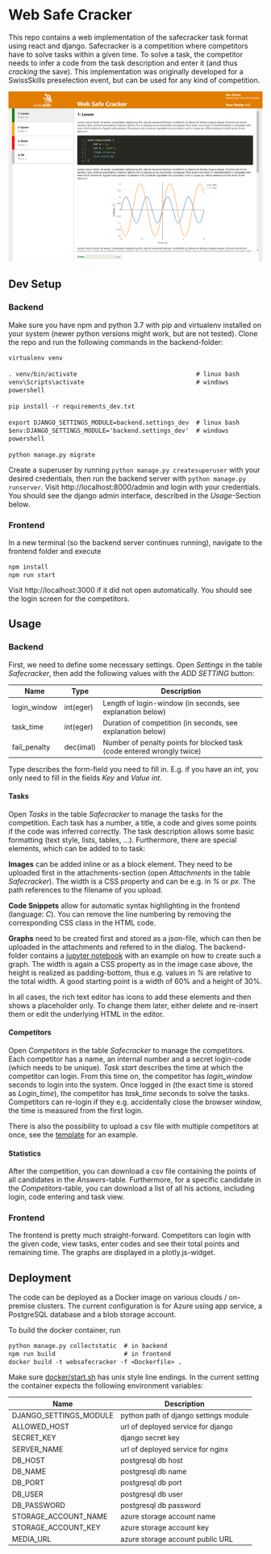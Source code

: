 # Web Safe Cracker

This repo contains a web implementation of the safecracker task format using react and django.
Safecracker is a competition where competitors have to solve tasks within a given time.
To solve a task, the competitor needs to infer a code from the task description and enter it (and thus _cracking_ the save).
This implementation was originally developed for a SwissSkills preselection event, but can be used for any kind of competition.

![Screenshot](screenshot.png)

## Dev Setup

### Backend

Make sure you have npm and python 3.7 with pip and virtualenv installed on your system (newer python versions might work, but are not tested).
Clone the repo and run the following commands in the backend-folder:

```
virtualenv venv

. venv/bin/activate                                 # linux bash
venv\Scripts\activate                               # windows powershell

pip install -r requirements_dev.txt

export DJANGO_SETTINGS_MODULE=backend.settings_dev  # linux bash
$env:DJANGO_SETTINGS_MODULE='backend.settings_dev'  # windows powershell

python manage.py migrate
```

Create a superuser by running `python manage.py createsuperuser` with your desired credentials,
then run the backend server with `python manage.py runserver`.
Visit http://localhost:8000/admin and login with your credentials.
You should see the django admin interface, described in the _Usage_-Section below.

### Frontend

In a new terminal (so the backend server continues running), navigate to the frontend folder and execute

```
npm install
npm run start
```

Visit http://localhost:3000 if it did not open automatically.
You should see the login screen for the competitors.

## Usage

### Backend

First, we need to define some necessary settings.
Open _Settings_ in the table _Safecracker_, then add the following values with the _ADD SETTING_ button:

Name | Type | Description 
---- | ---- | -----------
login_window | int(eger) | Length of login-window (in seconds, see explanation below)
task_time | int(eger) | Duration of competition (in seconds, see explanation below)
fail_penalty | dec(imal) | Number of penalty points for blocked task (code entered wrongly twice)  

Type describes the form-field you need to fill in.
E.g. if you have an _int_, you only need to fill in the fields _Key_ and _Value int_.

#### Tasks

Open _Tasks_ in the table _Safecracker_ to manage the tasks for the competition.
Each task has a number, a title, a code and gives some points if the code was inferred correctly.
The task description allows some basic formatting (text style, lists, tables, ...).
Furthermore, there are special elements, which can be added to to task:

**Images** can be added inline or as a block element.
They need to be uploaded first in the attachments-section (open _Attachments_ in the table _Safecracker_).
The width is a CSS property and can be e.g. in _%_ or _px_.
The path references to the filename of you upload.

**Code Snippets** allow for automatic syntax highlighting in the frontend (language: _C_).
You can remove the line numbering by removing the corresponding CSS class in the HTML code.

**Graphs** need to be created first and stored as a json-file, which can then be uploaded in the attachments and refered to in the dialog.
The backend-folder contains a [jupyter notebook](backend/graph_creator_template.ipynb) with an example on how to create such a graph.
The width is again a CSS property as in the image case above, the height is realized as padding-bottom, thus e.g. values in _%_ are relative to the total width.
A good starting point is a width of 60% and a height of 30%.

In all cases, the rich text editor has icons to add these elements and then shows a placeholder only.
To change them later, either delete and re-insert them or edit the underlying HTML in the editor.  

#### Competitors

Open _Competitors_ in the table _Safecracker_ to manage the competitors.
Each competitor has a name, an internal number and a secret login-code (which needs to be unique).
_Task start_ describes the time at which the competitor can login.
From this time on, the competitor has _login_window_ seconds to login into the system.
Once logged in (the exact time is stored as _Login_time_), the competitor has _task_time_ seconds to solve the tasks.
Competitors can re-login if they e.g. accidentally close the browser window, the time is measured from the first login. 

There is also the possibility to upload a csv file with multiple competitors at once, see the [template](backend/competitors_template.csv) for an example.

#### Statistics

After the competition, you can download a csv file containing the points of all candidates in the _Answers_-table.
Furthermore, for a specific candidate in the _Competitors_-table, you can download a list of all his actions, including login, code entering and task view. 

### Frontend

The frontend is pretty much straight-forward.
Competitors can login with the given code, view tasks, enter codes and see their total points and remaining time.
The graphs are displayed in a plotly.js-widget. 

## Deployment

The code can be deployed as a Docker image on various clouds / on-premise clusters.
The current configuration is for Azure using app service, a PostgreSQL database and a blob storage account.

To build the docker container, run

```
python manage.py collectstatic  # in backend
npm run build                   # in frontend
docker build -t websafecracker -f <Dockerfile> .
```

Make sure [docker/start.sh](docker/start.sh) has unix style line endings.
In the current setting the container expects the following environment variables:

Name | Description
---- | -----------
DJANGO_SETTINGS_MODULE | python path of django settings module 
ALLOWED_HOST | url of deployed service for django
SECRET_KEY | django secret key
SERVER_NAME | url of deployed service for nginx
DB_HOST | postgresql db host
DB_NAME | postgresql db name
DB_PORT | postgresql db port
DB_USER | postgresql db user
DB_PASSWORD | postgresql db password
STORAGE_ACCOUNT_NAME | azure storage account name
STORAGE_ACCOUNT_KEY | azure storage account key
MEDIA_URL | azure storage account public URL
